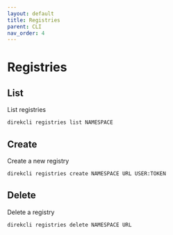 ```yaml
---
layout: default
title: Registries
parent: CLI
nav_order: 4
---
```


# Registries

## List

List registries

```sh
direkcli registries list NAMESPACE
```

## Create

Create a new registry

```sh
direkcli registries create NAMESPACE URL USER:TOKEN
```

## Delete

Delete a registry

```sh
direkcli registries delete NAMESPACE URL
```